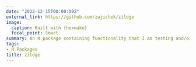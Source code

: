 ```yaml
---
date: "2022-12-15T00:00:00Z"
external_link: https://github.com/zajichek/zildge
image:
  caption: Built with {hexmake}
  focal_point: Smart
summary: An R package containing functionality that I am testing and/or use in my day-to-day work
tags:
- R Packages
title: zildge
---
```

